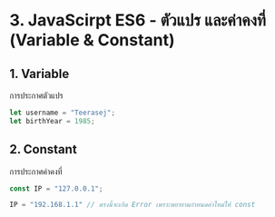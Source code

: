 
# 3. JavaScirpt ES6 - ตัวแปร และค่าคงที่ (Variable & Constant)

## 1. Variable 

การประกาศตัวแปร

```js
let username = "Teerasej";
let birthYear = 1985;
```

## 2. Constant

การประกาศค่าคงที่

```js
const IP = "127.0.0.1";

IP = "192.168.1.1" // ตรงนี้จะเกิด Error เพราะพยายามกำหนดค่าใหม่ให้ const
```